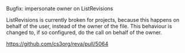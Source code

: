 Bugfix: impersonate owner on ListRevisions

ListRevisions is currently broken for projects, because this happens on behalf of the user, instead of the owner of the file. This behaviour is changed to, if so configured, do the call on behalf of the owner.

https://github.com/cs3org/reva/pull/5064